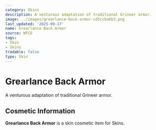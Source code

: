 ```yaml
---
category: Skins
description: A venturous adaptation of traditional Grineer armor.
image: ../images/grearlance-back-armor-cd5ccba6b3.png
last_updated: '2025-09-17'
name: Grearlance Back Armor
source: WFCD
tags:
- Skin
- Skins
tradable: false
type: Skin
---
```


# Grearlance Back Armor

A venturous adaptation of traditional Grineer armor.

## Cosmetic Information

**Grearlance Back Armor** is a skin cosmetic item for Skins.

